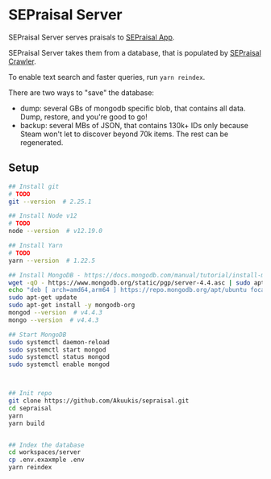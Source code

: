 # SEPraisal Server

SEPraisal Server serves praisals to [SEPraisal App](../app/README.md).

SEPraisal Server takes them from a database, that is populated by [SEPraisal Crawler](../crawler/README.md).

To enable text search and faster queries, run `yarn reindex`.

There are two ways to "save" the database:
- dump: several GBs of mongodb specific blob, that contains all data. Dump, restore, and you're good to go!
- backup: several MBs of JSON, that contains 130k+ IDs only because Steam won't let to discover beyond 70k items. The rest can be regenerated.


## Setup

```sh
## Install git
# TODO
git --version  # 2.25.1

## Install Node v12
# TODO
node --version  # v12.19.0

## Install Yarn
# TODO
yarn --version  # 1.22.5

## Install MongoDB - https://docs.mongodb.com/manual/tutorial/install-mongodb-on-ubuntu/
wget -qO - https://www.mongodb.org/static/pgp/server-4.4.asc | sudo apt-key add -
echo "deb [ arch=amd64,arm64 ] https://repo.mongodb.org/apt/ubuntu focal/mongodb-org/4.4 multiverse" | sudo tee /etc/apt/sources.list.d/mongodb-org-4.4.list
sudo apt-get update
sudo apt-get install -y mongodb-org
mongod --version  # v4.4.3
mongo --version  # v4.4.3

## Start MongoDB
sudo systemctl daemon-reload
sudo systemctl start mongod
sudo systemctl status mongod
sudo systemctl enable mongod



## Init repo
git clone https://github.com/Akuukis/sepraisal.git
cd sepraisal
yarn
yarn build


## Index the database
cd workspaces/server
cp .env.exaxmple .env
yarn reindex
```
